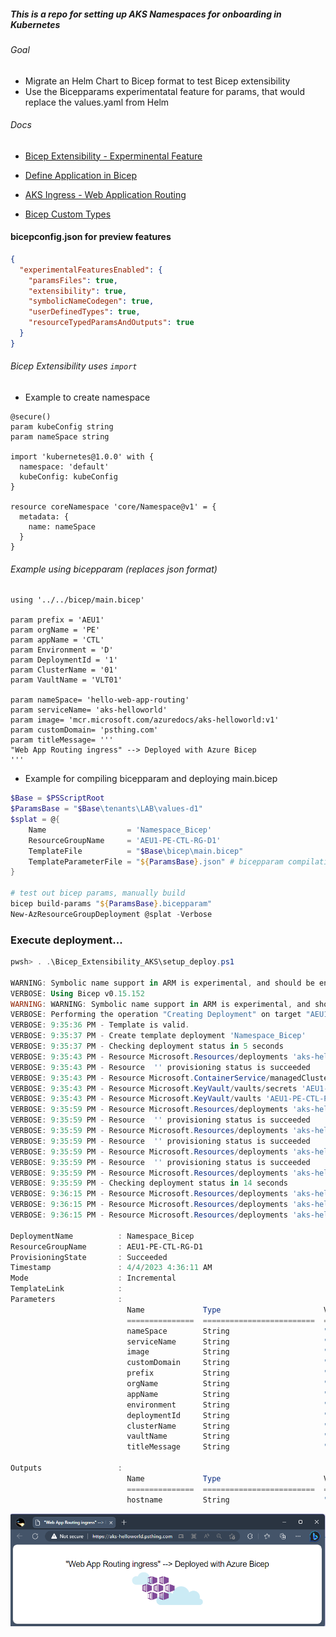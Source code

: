 ##### This is a repo for setting up AKS Namespaces for onboarding in Kubernetes

###### Goal
- Migrate an Helm Chart to Bicep format to test Bicep extensibility
- Use the Bicepparams experimentatal feature for params, that would replace the values.yaml from Helm 

###### Docs

- [Bicep Extensibility - Experminental Feature](https://learn.microsoft.com/en-us/azure/azure-resource-manager/bicep/bicep-config#enable-experimental-features)

- [Define Application in Bicep](https://learn.microsoft.com/en-us/azure/aks/learn/quick-kubernetes-deploy-bicep-extensibility-kubernetes-provider?tabs=PowerShell%2Cazure-powershell#add-the-application-definition)

- [AKS Ingress - Web Application Routing](https://learn.microsoft.com/en-us/azure/aks/web-app-routing?tabs=with-osm)

- [Bicep Custom Types](aka.ms/bicepCustomTypes)

#### bicepconfig.json for preview features
```json
{
  "experimentalFeaturesEnabled": {
    "paramsFiles": true,
    "extensibility": true,
    "symbolicNameCodegen": true,
    "userDefinedTypes": true,
    "resourceTypedParamsAndOutputs": true
  }
}
```

###### Bicep Extensibility uses `import`

- Example to create namespace

```bicep
@secure()
param kubeConfig string
param nameSpace string

import 'kubernetes@1.0.0' with {
  namespace: 'default'
  kubeConfig: kubeConfig
}

resource coreNamespace 'core/Namespace@v1' = {
  metadata: {
    name: nameSpace
  }
}
```
###### Example using bicepparam (replaces json format)

```bicep
using '../../bicep/main.bicep'

param prefix = 'AEU1'
param orgName = 'PE'
param appName = 'CTL'
param Environment = 'D'
param DeploymentId = '1'
param ClusterName = '01'
param VaultName = 'VLT01'

param nameSpace= 'hello-web-app-routing'
param serviceName= 'aks-helloworld'
param image= 'mcr.microsoft.com/azuredocs/aks-helloworld:v1'
param customDomain= 'psthing.com'
param titleMessage= '''
"Web App Routing ingress" --> Deployed with Azure Bicep
'''
```
- Example for compiling bicepparam and deploying main.bicep

```powershell
$Base = $PSScriptRoot
$ParamsBase = "$Base\tenants\LAB\values-d1"
$splat = @{
    Name                  = 'Namespace_Bicep'
    ResourceGroupName     = 'AEU1-PE-CTL-RG-D1'
    TemplateFile          = "$Base\bicep\main.bicep"
    TemplateParameterFile = "${ParamsBase}.json" # bicepparam compilation not supported as yet
}

# test out bicep params, manually build
bicep build-params "${ParamsBase}.bicepparam"
New-AzResourceGroupDeployment @splat -Verbose
```

### Execute deployment...

```powershell
pwsh> . .\Bicep_Extensibility_AKS\setup_deploy.ps1

WARNING: Symbolic name support in ARM is experimental, and should be enabled for testing purposes only. Do not enable this setting for any production usage, or you may be unexpectedly broken at any time!
VERBOSE: Using Bicep v0.15.152
WARNING: WARNING: Symbolic name support in ARM is experimental, and should be enabled for testing purposes only. Do not enable this setting for any production usage, or you may be unexpectedly broken at any time!
VERBOSE: Performing the operation "Creating Deployment" on target "AEU1-PE-CTL-RG-D1".
VERBOSE: 9:35:36 PM - Template is valid.
VERBOSE: 9:35:37 PM - Create template deployment 'Namespace_Bicep'
VERBOSE: 9:35:37 PM - Checking deployment status in 5 seconds
VERBOSE: 9:35:43 PM - Resource Microsoft.Resources/deployments 'aks-helloworld-namespace' provisioning status is running
VERBOSE: 9:35:43 PM - Resource  '' provisioning status is succeeded
VERBOSE: 9:35:43 PM - Resource Microsoft.ContainerService/managedClusters 'AEU1-PE-CTL-D1-aks01' provisioning status is succeededVERBOSE: 9:35:43 PM - Resource Microsoft.ContainerService/managedClusters 'AEU1-PE-CTL-D1-aks01' provisioning status is succeeded
VERBOSE: 9:35:43 PM - Resource Microsoft.KeyVault/vaults/secrets 'AEU1-PE-CTL-P0-kvVLT01/aks-helloworld' provisioning status is succeeded
VERBOSE: 9:35:43 PM - Resource Microsoft.KeyVault/vaults 'AEU1-PE-CTL-P0-kvVLT01' provisioning status is succeededVERBOSE: 9:35:43 PM - Checking deployment status in 13 seconds
VERBOSE: 9:35:59 PM - Resource Microsoft.Resources/deployments 'aks-helloworld-deployment' provisioning status is running
VERBOSE: 9:35:59 PM - Resource  '' provisioning status is succeeded
VERBOSE: 9:35:59 PM - Resource Microsoft.Resources/deployments 'aks-helloworld-ingress' provisioning status is running
VERBOSE: 9:35:59 PM - Resource  '' provisioning status is succeeded
VERBOSE: 9:35:59 PM - Resource Microsoft.Resources/deployments 'aks-helloworld-service' provisioning status is running
VERBOSE: 9:35:59 PM - Resource  '' provisioning status is succeeded
VERBOSE: 9:35:59 PM - Resource Microsoft.Resources/deployments 'aks-helloworld-namespace' provisioning status is succeeded
VERBOSE: 9:35:59 PM - Checking deployment status in 14 seconds
VERBOSE: 9:36:15 PM - Resource Microsoft.Resources/deployments 'aks-helloworld-deployment' provisioning status is succeeded
VERBOSE: 9:36:15 PM - Resource Microsoft.Resources/deployments 'aks-helloworld-ingress' provisioning status is succeeded
VERBOSE: 9:36:15 PM - Resource Microsoft.Resources/deployments 'aks-helloworld-service' provisioning status is succeeded

DeploymentName          : Namespace_Bicep
ResourceGroupName       : AEU1-PE-CTL-RG-D1
ProvisioningState       : Succeeded
Timestamp               : 4/4/2023 4:36:11 AM
Mode                    : Incremental
TemplateLink            : 
Parameters              : 
                          Name             Type                       Value     
                          ===============  =========================  ==========
                          nameSpace        String                     "hello-web-app-routing"
                          serviceName      String                     "aks-helloworld"
                          image            String                     "mcr.microsoft.com/azuredocs/aks-helloworld:v1"
                          customDomain     String                     "psthing.com"
                          prefix           String                     "AEU1"
                          orgName          String                     "PE"
                          appName          String                     "CTL"
                          environment      String                     "D"
                          deploymentId     String                     "1"
                          clusterName      String                     "01"
                          vaultName        String                     "VLT01"
                          titleMessage     String                     "\"Web App Routing ingress\" --> Deployed with Azure Bicep\r\n"

Outputs                 : 
                          Name             Type                       Value
                          ===============  =========================  ==========
                          hostname         String                     "https://aks-helloworld.psthing.com"

```

![Deployed](./docs/deployed_image.png)
